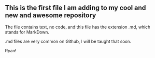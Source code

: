 ## This is the first file I am adding to my cool and new and awesome repository ##

The file contains text, no code, and this file has the extension .md, which stands for MarkDown.

.md files are very common on Github, I will be taught that soon.

Ryan! 
